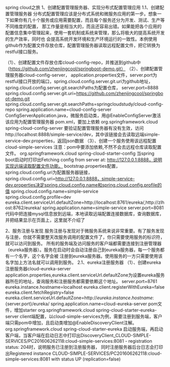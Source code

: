 spring cloud之旅
1、创建配置管理服务器、实现分布式配置管理应用
1.1、创建配置管理服务器
分布式配置管理应该是分布式系统和微服务应用的第一步。想象一下如果你有几十个服务或应用需要配置，而且每个服务还分为开发、测试、生产等不同维度的配置，
那工作量是相当大的，而且还容易出错。如果能把各个应用的配置信息集中管理起来，使用一套机制或系统来管理，那么将极大的提高系统开发的生产效率，同时也
会提高系统开发环境和生产环境运行的一致性。本例使用github作为配置文件存放仓库，配置管理服务器读取远程配置文件，把它转换为restful接口服务。

（1）、创建配置文件存放仓库cloud-config-repo，并推送到github中（https://github.com/zhenjingcool/springboot-demo.git）
（2）、创建配置管理服务器cloud-config-server，
    application.properties文件，server.port为restful接口开放的端口，spring.cloud.config.server.git.uri为github地址，spring.cloud.config.server.git.searchPaths为配置仓库，
        server.port=8888
        spring.cloud.config.server.git.uri=https://github.com/zhenjingcool/springboot-demo.git
        spring.cloud.config.server.git.searchPaths=springcloudstudy/cloud-config-repo
        spring.application.name=cloud-config-server
    ConfigServerApplication.java，微服务启动类，用@EnableConfigServer激活该应用为配置管理服务器
    pom.xml，要加上依赖
        <dependency>
            <groupId>org.springframework.cloud</groupId>
            <artifactId>spring-cloud-config-server</artifactId>
        </dependency>
    要验证配置管理服务器有没有生效，访问http://localhost:8888/simple-service/dev，其中该链接会去读取远端simple-service-dev.properties，返回json数据
（3）、创建一个服务使用该远程配置cloud-simple-services
    注意：pom中要添加依赖,不然不会去远程仓库读取配置文件。
        <dependency>
            <groupId>org.springframework.cloud</groupId>
            <artifactId>spring-cloud-starter-config</artifactId>
        </dependency>
    当spring boot启动时打印出Fetching config from server at: http://127.0.0.1:8888，说明实现远端读取配置文件功能。
    bootstrap.properties配置，spring.cloud.config.uri为配置服务器链接，
        spring.cloud.config.uri=http://127.0.0.1:8888，simple-service-dev.properties决定spring.cloud.config.name和spring.cloud.config.profile的值
        spring.cloud.config.name=simple-service
        spring.cloud.config.profile=dev
        eureka.client.serviceUrl.defaultZone=http\://localhost\:8761/eureka/,http\://zlhost\:8762/eureka/
        spring.application.name=simple-service
        server.port=8081
    代码中把连接mysql信息放到远端，本地读取远端配置连接数据库，查询数据库，并把结果显示在页面上，这里就不介绍了


2、服务注册与发现
服务注册与发现对于微服务系统来说非常重要。有了服务发现与注册，你就不需要整天改服务调用的配置文件了，你只需要使用服务的标识符，就可以访问到服务。
所有的服务端及访问服务的客户端都需要连接到注册管理器（eureka服务器）。服务在启动时会自动注册自己到eureka服务器，每一个服务都有一个名字，这个名字会被
注册到eureka服务器。使用服务的一方只需要使用该名字加上方法名就可以调用到服务。
2.1、eureka注册服务器
（1）、创建eureka注册服务器cloud-eureka-server
    application.properties,eureka.client.serviceUrl.defaultZone为设置eureka服务器所在的地址，查询服务和注册服务都需要依赖这个地址。
        server.port=8761
        eureka.instance.hostname=localhost
        eureka.client.registerWithEureka=false
        eureka.client.fetchRegistry=false
        eureka.client.serviceUrl.defaultZone=http://${eureka.instance.hostname}:${server.port}/eureka/
        spring.application.name=cloud-eureka-server
    pom文件，增加starter
        <dependency>
            <groupId>org.springframework.cloud</groupId>
            <artifactId>spring-cloud-starter-eureka-server</artifactId>
        </dependency>
    client端配置，以cloud-simple-services为例，需要注册到服务端，客户端只需pom中增加，且启动类增加@EnableDiscoveryClient注解。
        <dependency>
            <groupId>org.springframework.cloud</groupId>
            <artifactId>spring-cloud-starter-eureka</artifactId>
        </dependency>
    启动服务端，再启动客户端，当客户端在启动日志中打印出DiscoveryClient_CLOUD-SIMPLE-SERVICES/PC201606262118:cloud-simple-services:8081 - registration status: 204时，说明服务已注册到注册服务器，
    同时注册服务器后台日志会打印出Registered instance CLOUD-SIMPLE-SERVICES/PC201606262118:cloud-simple-services:8081 with status UP (replication=false)
    